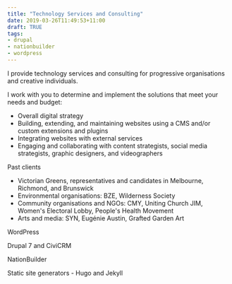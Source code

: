 ```yaml
---
title: "Technology Services and Consulting"
date: 2019-03-26T11:49:53+11:00
draft: TRUE
tags:
- drupal
- nationbuilder
- wordpress
---
```


I provide technology services and consulting for progressive organisations and creative individuals.

I work with you to determine and implement the solutions that meet your needs and budget:
- Overall digital strategy
- Building, extending, and maintaining websites using a CMS and/or custom extensions and plugins
- Integrating websites with external services
- Engaging and collaborating with content strategists, social media strategists, graphic designers, and videographers

Past clients
- Victorian Greens, representatives and candidates in Melbourne, Richmond, and Brunswick
- Environmental organisations: BZE, Wilderness Society
- Community organisations and NGOs: CMY, Uniting Church JIM, Women's Electoral Lobby, People's Health Movement
- Arts and media: SYN, Eugénie Austin, Grafted Garden Art

WordPress

Drupal 7 and CiviCRM

NationBuilder

Static site generators - Hugo and Jekyll
